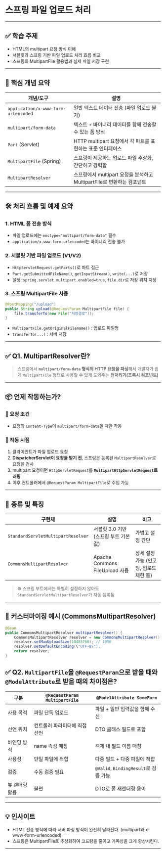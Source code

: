 # 스프링 파일 업로드 처리

---

## ✅ 학습 주제

* HTML의 multipart 요청 방식 이해
* 서블릿과 스프링 기반 파일 업로드 처리 흐름 비교
* 스프링의 MultipartFile 활용법과 실제 파일 저장 구현

---

## 🧩 핵심 개념 요약

| 개념/도구                               | 설명                                                |
| ----------------------------------- | ------------------------------------------------- |
| `application/x-www-form-urlencoded` | 일반 텍스트 데이터 전송 (파일 업로드 불가)                         |
| `multipart/form-data`               | 텍스트 + 바이너리 데이터를 함께 전송할 수 있는 폼 방식                  |
| `Part` (Servlet)                    | HTTP multipart 요청에서 각 파트를 표현하는 표준 인터페이스           |
| `MultipartFile` (Spring)            | 스프링이 제공하는 업로드 파일 추상화, 간단하고 강력함                    |
| `MultipartResolver`                 | 스프링에서 multipart 요청을 분석하고 MultipartFile로 변환하는 컴포넌트 |

---

## 🛠️ 처리 흐름 및 예제 요약

### 1. HTML 폼 전송 방식

* 파일 업로드에는 `enctype="multipart/form-data"` 필수
* `application/x-www-form-urlencoded`는 바이너리 전송 불가

### 2. 서블릿 기반 파일 업로드 (V1/V2)

* `HttpServletRequest.getParts()`로 파트 접근
* `Part.getSubmittedFileName()`, `getInputStream()`, `write(...)`로 저장
* 설정: `spring.servlet.multipart.enabled=true`, `file.dir`로 저장 위치 지정

### 3. 스프링 MultipartFile 사용

```java
@PostMapping("/upload")
public String upload(@RequestParam MultipartFile file) {
    file.transferTo(new File("저장경로"));
}
```

* `MultipartFile.getOriginalFilename()` : 업로드 파일명
* `transferTo(...)` : 서버 저장

---


## ✅ Q1. MultipartResolver란?

> 스프링에서 **`multipart/form-data` 형식의 HTTP 요청을 파싱**해서
> 개발자가 쉽게 `MultipartFile` 형태로 사용할 수 있게 도와주는 **전처리기(프록시 컴포넌트)**

---

## 📦 언제 작동하는가?

### 🔹 요청 조건

* 요청의 `Content-Type`이 `multipart/form-data`일 때만 작동

### 🔹 작동 시점

1. 클라이언트가 파일 업로드 요청
2. **DispatcherServlet이 요청을 받기 전**, 스프링은 등록된 `MultipartResolver`로 요청을 검사
3. multipart 요청이면 `HttpServletRequest`를 **`MultipartHttpServletRequest`로 래핑**
4. 이후 컨트롤러에서 `@RequestParam MultipartFile`로 주입 가능

---

## 🔧 종류 및 특징

| 구현체                                | 설명                           | 비고                       |
| ---------------------------------- | ---------------------------- | ------------------------ |
| `StandardServletMultipartResolver` | 서블릿 3.0 기반 (스프링 부트 기본값)      | 가볍고 설정 간단                |
| `CommonsMultipartResolver`         | Apache Commons FileUpload 사용 | 상세 설정 가능 (인코딩, 업로드 제한 등) |

> ⚙️ 스프링 부트에서는 특별히 설정하지 않아도 `StandardServletMultipartResolver`가 자동 등록됨

---

## 🔧 커스터마이징 예시 (CommonsMultipartResolver)

```java
@Bean
public CommonsMultipartResolver multipartResolver() {
    CommonsMultipartResolver resolver = new CommonsMultipartResolver();
    resolver.setMaxUploadSize(10485760); // 10MB
    resolver.setDefaultEncoding(\"UTF-8\");
    return resolver;
}
```


## ✅ Q2. `MultipartFile`을 `@RequestParam`으로 받을 때와 `@ModelAttribute`로 받을 때의 차이점은?

| 구분       | `@RequestParam MultipartFile` | `@ModelAttribute SomeForm`       |
| -------- | ----------------------------- | -------------------------------- |
| 사용 목적    | 파일 단독 업로드                     | 파일 + 일반 입력값을 함께 수신               |
| 선언 위치    | 컨트롤러 파라미터에 직접 선언              | DTO 클래스 필드로 포함                   |
| 바인딩 방식   | name 속성 매칭                    | 객체 내 필드 이름 매칭                    |
| 사용성      | 단일 파일에 적합                     | 다중 필드 + 다중 파일에 적합                |
| 검증       | 수동 검증 필요                      | `@Valid`, `BindingResult`로 검증 가능 |
| 뷰 렌더링 활용 | 불편                            | DTO로 폼 재랜더링 용이                   |


---


## 💡 인사이트

* HTML 전송 방식에 따라 서버 파싱 방식이 완전히 달라진다. (multipart와 x-www-form-urlencoded)
* 스프링은 MultipartFile로 추상화하여 코드량을 줄이고 가독성을 크게 향상시킨다.

---

